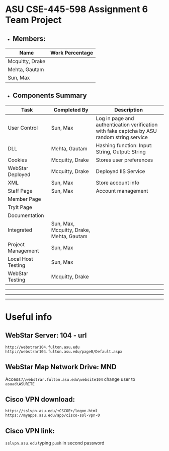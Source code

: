 # ASU CSE-445-598 Assignment 6 Team Project

* ## Members:
| Name           | Work Percentage |
|----------------|------------------|
| Mcquitty, Drake|                  |
| Mehta, Gautam  |                  |
| Sun, Max       |                  |

* ## Components Summary
| Task                | Completed By       | Description        |
|---------------------|--------------------|--------------------|
| User Control        | Sun, Max           | Log in page and authentication verification with fake captcha by ASU random string service |
| DLL                 | Mehta, Gautam      | Hashing function: Input: String, Output: String |
| Cookies             | Mcquitty, Drake    | Stores user preferences |
| WebStar Deployed    | Mcquitty, Drake    | Deployed IIS Service |
| XML                 | Sun, Max           | Store account info |
| Staff Page          | Sun, Max           | Account management |
| Member Page         |                    |                    |
| TryIt Page          |                    |                    |
| Documentation       |                    |                    |
| Integrated          | Sun, Max, Mcquitty, Drake, Mehta, Gautam | |
| Project Management  | Sun, Max           | |
| Local Host Testing | Sun, Max||
| WebStar Testing|Mcquitty, Drake||



---
---
---

# Useful info

## WebStar Server: 104 - url
`http://webstrar104.fulton.asu.edu`
`http://webstrar104.fulton.asu.edu/page0/Default.aspx`

## WebStar Map Network Drive: MND 
Access:`\\webstrar.fulton.asu.edu\website104`
change user to `asuad\ASURITE`

## Cisco VPN download:
`https://sslvpn.asu.edu/+CSCOE+/logon.html`
`https://myapps.asu.edu/app/cisco-ssl-vpn-0`

## Cisco VPN link:
`sslvpn.asu.edu` 
typing `push` in second password
